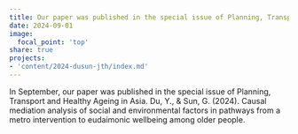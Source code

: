 ```yaml
---
title: Our paper was published in the special issue of Planning, Transport and Healthy Ageing in Asia
date: 2024-09-01
image:
  focal_point: 'top'
share: true
projects: 
- 'content/2024-dusun-jth/index.md'
---
```


In September, our paper was published in the special issue of Planning, Transport and Healthy Ageing in Asia. Du, Y., & Sun, G. (2024). Causal mediation analysis of social and environmental factors in pathways from a metro intervention to eudaimonic wellbeing among older people.